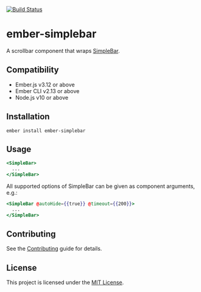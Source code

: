 <a href="http://travis-ci.org/fpauser/ember-simplebar"><img src="https://travis-ci.com/fpauser/ember-simplebar.svg?branch=master" alt="Build Status"></a>

ember-simplebar
==============================================================================

A scrollbar component that wraps [SimpleBar](https://github.com/Grsmto/simplebar).



Compatibility
------------------------------------------------------------------------------

* Ember.js v3.12 or above
* Ember CLI v2.13 or above
* Node.js v10 or above


Installation
------------------------------------------------------------------------------

```
ember install ember-simplebar
```


Usage
------------------------------------------------------------------------------

```hbs
<SimpleBar>
  ...
</SimpleBar>
```

All supported options of SimpleBar can be given as component arguments, e.g.:

```hbs
<SimpleBar @autoHide={{true}} @timeout={{200}}>
  ...
</SimpleBar>
```


Contributing
------------------------------------------------------------------------------

See the [Contributing](CONTRIBUTING.md) guide for details.


License
------------------------------------------------------------------------------

This project is licensed under the [MIT License](LICENSE.md).

